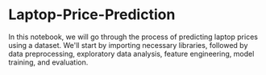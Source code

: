 # Laptop-Price-Prediction
In this notebook, we will go through the process of predicting laptop prices using a dataset. We'll start by importing necessary libraries, followed by data preprocessing, exploratory data analysis, feature engineering, model training, and evaluation.
